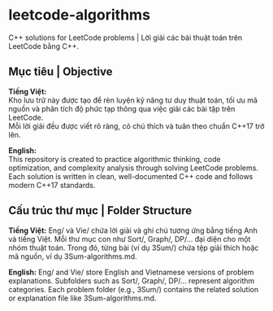 # leetcode-algorithms
C++ solutions for LeetCode problems | Lời giải các bài thuật toán trên LeetCode bằng C++.
## Mục tiêu | Objective
**Tiếng Việt:**  
Kho lưu trữ này được tạo để rèn luyện kỹ năng tư duy thuật toán, tối ưu mã nguồn và phân tích độ phức tạp thông qua việc giải các bài tập trên LeetCode.  
Mỗi lời giải đều được viết rõ ràng, có chú thích và tuân theo chuẩn C++17 trở lên.

**English:**  
This repository is created to practice algorithmic thinking, code optimization, and complexity analysis through solving LeetCode problems.  
Each solution is written in clean, well-documented C++ code and follows modern C++17 standards.

## Cấu trúc thư mục | Folder Structure

**Tiếng Việt:** 
Eng/ và Vie/ chứa lời giải và ghi chú tương ứng bằng tiếng Anh và tiếng Việt.
Mỗi thư mục con như Sort/, Graph/, DP/... đại diện cho một nhóm thuật toán.
Trong đó, từng bài (ví dụ 3Sum/) chứa tệp giải thích hoặc mã nguồn, ví dụ 3Sum-algorithms.md.

**English:**
Eng/ and Vie/ store English and Vietnamese versions of problem explanations.
Subfolders such as Sort/, Graph/, DP/... represent algorithm categories.
Each problem folder (e.g., 3Sum/) contains the related solution or explanation file like 3Sum-algorithms.md.
